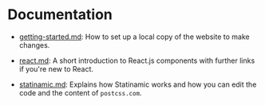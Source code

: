 # Documentation

* [getting-started.md](getting-started.md): How to set up a local copy of the website to make changes.

* [react.md](react.md): A short introduction to React.js components with further links if you're new to React.

* [statinamic.md](statinamic.md): Explains how Statinamic works and how you can edit the code and the content of `postcss.com`.
